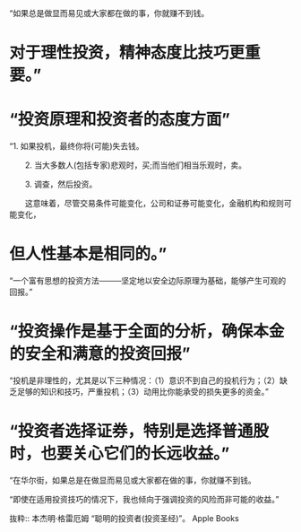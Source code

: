 “如果总是做显而易见或大家都在做的事，你就赚不到钱。

# 对于理性投资，精神态度比技巧更重要。”

# “投资原理和投资者的态度方面”

“1. 如果投机，最终你将(可能)失去钱。

　　2. 当大多数人(包括专家)悲观时，买;而当他们相当乐观时，卖。

　　3. 调查，然后投资。

　　这意味着，尽管交易条件可能变化，公司和证券可能变化，金融机构和规则可能变化，
  
  # 但人性基本是相同的。”

“一个富有思想的投资方法────坚定地以安全边际原理为基础，能够产生可观的回报。”

# “投资操作是基于全面的分析，确保本金的安全和满意的投资回报”

“投机是非理性的，尤其是以下三种情况：（1）意识不到自己的投机行为；（2）缺乏足够的知识和技巧，严重投机；（3）动用比你能承受的损失更多的资金。”

# “投资者选择证券，特别是选择普通股时，也要关心它们的长远收益。”

“在华尔街，如果总是在做显而易见或大家都在做的事，你就赚不到钱。

“即使在适用投资技巧的情况下，我也倾向于强调投资的风险而非可能的收益。”

抜粋:: 本杰明·格雷厄姆  “聪明的投资者(投资圣经)”。 Apple Books  
